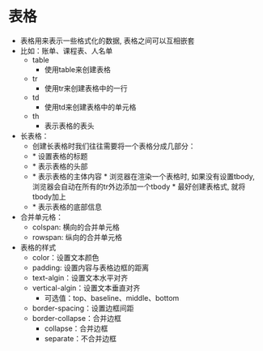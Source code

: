 # 表格
* 表格用来表示一些格式化的数据, 表格之间可以互相嵌套
* 比如：账单、课程表、人名单
  * table
    * 使用table来创建表格
  * tr
    * 使用tr来创建表格中的一行
  * td
    * 使用td来创建表格中的单元格
  * th
    * 表示表格的表头
* 长表格：
  * 创建长表格时我们往往需要将一个表格分成几部分：
   * <caption>
        * 设置表格的标题
    * <thead>
      * 表示表格的头部
    * <tbody>
      * 表示表格的主体内容
      * 浏览器在渲染一个表格时, 如果没有设置tbody, 浏览器会自动在所有的tr外边添加一个tbody
      * 最好创建表格式, 就将tbody加上
    * <tfoot>
      * 表示表格的底部信息
* 合并单元格：
  * colspan: 横向的合并单元格
  * rowspan: 纵向的合并单元格
* 表格的样式
  * color：设置文本颜色
  * padding: 设置内容与表格边框的距离
  * text-algin：设置文本水平对齐
  * vertical-algin：设置文本垂直对齐
    * 可选值：top、baseline、middle、bottom
  * border-spacing：设置边框间距
  * border-collapse：合并边框
    * collapse：合并边框
    * separate：不合并边框
	
	
	
	
	
	
	
	
	
	
	
	
	
	
	
	